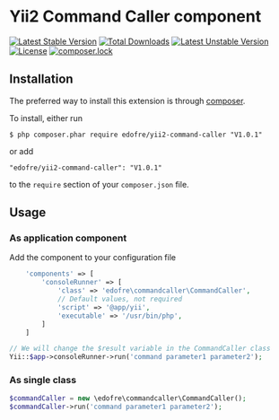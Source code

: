 # Yii2 Command Caller component

[![Latest Stable Version](https://poser.pugx.org/edofre/yii2-command-caller/v/stable)](https://packagist.org/packages/edofre/yii2-command-caller)
[![Total Downloads](https://poser.pugx.org/edofre/yii2-command-caller/downloads)](https://packagist.org/packages/edofre/yii2-command-caller)
[![Latest Unstable Version](https://poser.pugx.org/edofre/yii2-command-caller/v/unstable)](https://packagist.org/packages/edofre/yii2-command-caller)
[![License](https://poser.pugx.org/edofre/yii2-command-caller/license)](https://packagist.org/packages/edofre/yii2-command-caller)
[![composer.lock](https://poser.pugx.org/edofre/yii2-command-caller/composerlock)](https://packagist.org/packages/edofre/yii2-command-caller)

## Installation

The preferred way to install this extension is through [composer](http://getcomposer.org/download/).

To install, either run

```
$ php composer.phar require edofre/yii2-command-caller "V1.0.1"
```

or add

```
"edofre/yii2-command-caller": "V1.0.1"
```

to the ```require``` section of your `composer.json` file.

## Usage

### As application component
Add the component to your configuration file
```php
    'components' => [
        'consoleRunner' => [
            'class' => 'edofre\commandcaller\CommandCaller',
            // Default values, not required
            'script' => '@app/yii',
            'executable' => '/usr/bin/php',
        ]
    ]
```

```php
// We will change the $result variable in the CommandCaller class
Yii::$app->consoleRunner->run('command parameter1 parameter2');
```

### As single class
```php
$commandCaller = new \edofre\commandcaller\CommandCaller();
$commandCaller->run('command parameter1 parameter2');
```